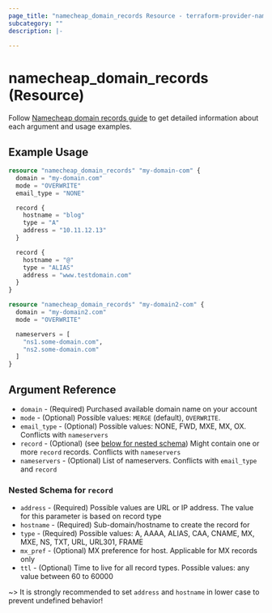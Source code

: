 ```yaml
---
page_title: "namecheap_domain_records Resource - terraform-provider-namecheap"
subcategory: ""
description: |-
  
---
```


# namecheap_domain_records (Resource)

Follow [Namecheap domain records guide](../guides/namecheap_domain_records_guide.md) to get detailed information about
each argument and usage examples.

## Example Usage

```terraform
resource "namecheap_domain_records" "my-domain-com" {
  domain = "my-domain.com"
  mode = "OVERWRITE"
  email_type = "NONE"

  record {
    hostname = "blog"
    type = "A"
    address = "10.11.12.13"
  }

  record {
    hostname = "@"
    type = "ALIAS"
    address = "www.testdomain.com"
  }
}

resource "namecheap_domain_records" "my-domain2-com" {
  domain = "my-domain2.com"
  mode = "OVERWRITE"

  nameservers = [
    "ns1.some-domain.com",
    "ns2.some-domain.com"
  ]
}
```

## Argument Reference

- `domain` - (Required) Purchased available domain name on your account
- `mode` - (Optional) Possible values: `MERGE` (default), `OVERWRITE`.
- `email_type` - (Optional) Possible values: NONE, FWD, MXE, MX, OX. Conflicts with `nameservers`
- `record` - (Optional) (see [below for nested schema](#nestedblock--record)) Might contain one or more `record`
  records. Conflicts with `nameservers`
- `nameservers` - (Optional) List of nameservers. Conflicts with `email_type` and `record`

<a id="nestedblock--record"></a>

### Nested Schema for `record`

- `address` - (Required) Possible values are URL or IP address. The value for this parameter is based on record type
- `hostname` - (Required) Sub-domain/hostname to create the record for
- `type` - (Required) Possible values: A, AAAA, ALIAS, CAA, CNAME, MX, MXE, NS, TXT, URL, URL301, FRAME
- `mx_pref` - (Optional) MX preference for host. Applicable for MX records only
- `ttl` - (Optional) Time to live for all record types. Possible values: any value between 60 to 60000

~> It is strongly recommended to set `address` and `hostname` in lower case to prevent undefined behavior!  

